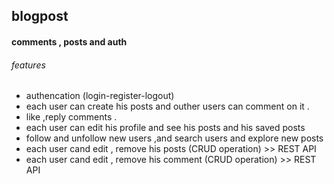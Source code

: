 ## blogpost 

#### comments , posts and auth

 ###### features
 
  * authencation (login-register-logout)
  * each user can create his posts and outher users can comment on it .
  * like ,reply comments .
  * each user can edit his profile and see his posts and his saved posts
  * follow and unfollow new users ,and search users and explore new posts
  * each user cand edit , remove his posts (CRUD operation)   >>   REST API
  * each user cand edit , remove his comment (CRUD operation) >> REST API
